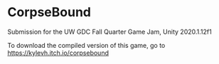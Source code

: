 # CorpseBound
Submission for the UW GDC Fall Quarter Game Jam, Unity 2020.1.12f1

To download the compiled version of this game, go to 
https://kylevh.itch.io/corpsebound
